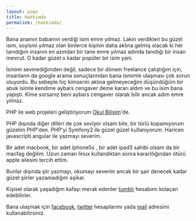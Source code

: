 ```yaml
---
layout: page
title: Hakkimda
permalink: /hakkimda/
---
```

 
Bana anamın babamın verdiği isim emre yılmaz. Lakin verdikleri bu güzel isim, soyismi yılmaz olan binlerce kişinin daha aklına gelmiş olacak ki her tanıdığım insanın en azından bir tane emre yılmaz adında tanıdığı bir insan mevcut. O kadar güzel o kadar popüler bir isim yani.

İsmimi sevmediğimden değil, sadece bir dönem freelance çalıştığım için, insanların da google arama sonuçlarından bana ismimle ulaşması çok sorun oluyordu. Bu sebeple hiç kimsenin aklına gelmeyeceğini düşündüğüm bir abuk isimle kendime aybars cengaver deme kararı aldım ve bu isim bana yapıştı. Kime sorsanız beni aybars cengaver olarak bilir ancak adım emre yılmaz.

PHP ile web projeleri geliştiriyorum [Okul Bilişim](http://okulbilisim.com)'de. 

PHP dışında diğer dilleri de çok seviyor olsam bile, bir türlü kopamıyorum güzelim PHP'den. PHP'yi Symfony2 ile güzel güzel kullanıyorum. Haricen javascripti angular ile yazmayı severim.

Bir adet macbook, bir adet iphone5s , bir adet ipad3 sahibi olsam da bir macfag değilim. Uzun zaman linux kullandıktan sonra kararlılığından ötürü apple ailesini tercih ettim.

Bunlar dışında şiir yazmayı, okumayı severim ancak bir şair denecek kadar güzel şiirler yazamadığım aşikar.

Kişisel olarak yaşadığım kafayı merak edenler [tumblr](http://blog.aybarscengaver.com) hesabımı kolaçan edebilirler.

Bana ulaşmak için [facebook](http://fb.me/delirehberi), [twitter](http://twitter.com/aybarscengaver) hesaplarımı yada [mail](mailto:e@emre.xyz) adresimi kullanabilirsiniz.
